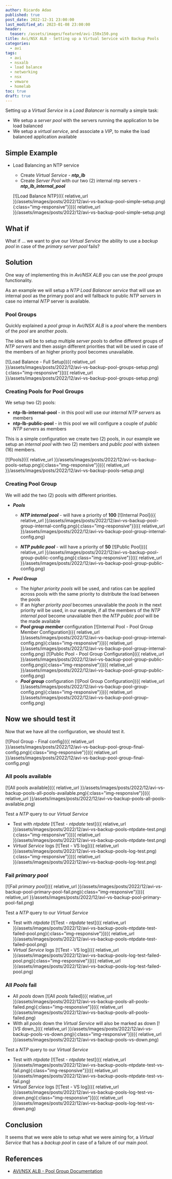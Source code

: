 ```yaml
---
author: Ricardo Adao
published: true
post_date: 2022-12-31 23:00:00
last_modified_at: 2023-01-08 23:00:00
header:
  teaser: /assets/images/featured/avi-150x150.png
title: Avi/NSX ALB - Setting up a Virtual Service with Backup Pools
categories:
  - avi
tags:
  - avi
  - nsxalb
  - load balance
  - networking
  - nsx
  - vmware
  - homelab
toc: true
draft: true
---
```

Setting up a _Virtual Service_ in a _Load Balancer_ is normally a simple task:

* We setup a _server pool_ with the servers running the application to be load balanced
* We setup a _virtual service_, and associate a _VIP_, to make the load balanced application available

## Simple Example

* Load Balancing an NTP service
  * Create _Virtual Service_ - _**ntp_lb**_
  * Create _Server Pool_ with our two (2) internal ntp servers - _**ntp_lb_internal_pool**_

  [![Load Balance NTP]({{ relative_url }}/assets/images/posts/2022/12/avi-vs-backup-pool-simple-setup.png){:class="img-responsive"}]({{ relative_url }}/assets/images/posts/2022/12/avi-vs-backup-pool-simple-setup.png)

## What if

What if ... we want to give our _Virtual Service_ the ability to use a _backup pool_ in case of the _primary server pool_ fails?

## Solution

One way of implementing this in _Avi/NSX ALB_ you can use the _pool groups_ functionality.

As an example we will setup a _NTP Load Balancer service_ that will use an internal pool as the primary pool and will fallback to public _NTP servers_ in case no internal _NTP_ server is available.

### Pool Groups

Quickly explained a _pool group_ in _Avi/NSX ALB_ is a _pool_ where the members of the _pool_ are another _pools_.

The idea will be to setup multiple _server pools_ to define different groups of _NTP servers_ and then assign different priorities that will be used in case of the members of an higher priority pool becomes unavailable.

[![Load Balance - Full Setup]({{ relative_url }}/assets/images/posts/2022/12/avi-vs-backup-pool-groups-setup.png){:class="img-responsive"}]({{ relative_url }}/assets/images/posts/2022/12/avi-vs-backup-pool-groups-setup.png)

### Creating Pools for Pool Groups

We setup two (2) pools:
 * **ntp-lb-internal-pool** - in this pool will use our _internal NTP servers_ as members
 * **ntp-lb-public-pool** - in this pool we will configure a couple of _public NTP servers_ as members

This is a simple configuration we create two (2) pools, in our example we setup an _internal pool_ with two (2) members and _public pool_ with sixteen (16) members.

[![Pools]({{ relative_url }}/assets/images/posts/2022/12/avi-vs-backup-pools-setup.png){:class="img-responsive"}]({{ relative_url }}/assets/images/posts/2022/12/avi-vs-backup-pools-setup.png)

### Creating Pool Group

We will add the two (2) pools with different priorities.

* _**Pools**_
  * _**NTP internal pool**_ - will have a priority of **100**
  [![Internal Pool]({{ relative_url }}/assets/images/posts/2022/12/avi-vs-backup-pool-group-internal-config.png){:class="img-responsive"}]({{ relative_url }}/assets/images/posts/2022/12/avi-vs-backup-pool-group-internal-config.png)

  * _**NTP public pool**_ - will have a priority of **50**
  [![Public Pool]({{ relative_url }}/assets/images/posts/2022/12/avi-vs-backup-pool-group-public-config.png){:class="img-responsive"}]({{ relative_url }}/assets/images/posts/2022/12/avi-vs-backup-pool-group-public-config.png)

* _**Pool Group**_
  * The _higher priority pools_ will be used, and ratios can be applied across pools with the same priority to distribute the load between the pools
  * If an _higher priority pool_ becomes unavailable the _pools_ in the next priority will be used, in our example, if all the members of the _NTP internal pool_ become unavailable then the _NTP public pool_ will be the made available
  * _**Pool group member**_ configuration
  [![Internal Pool - Pool Group Member Configuration]({{ relative_url }}/assets/images/posts/2022/12/avi-vs-backup-pool-group-internal-config.png){:class="img-responsive"}]({{ relative_url }}/assets/images/posts/2022/12/avi-vs-backup-pool-group-internal-config.png)
  [![Public Pool - Pool Group Configuration]({{ relative_url }}/assets/images/posts/2022/12/avi-vs-backup-pool-group-public-config.png){:class="img-responsive"}]({{ relative_url }}/assets/images/posts/2022/12/avi-vs-backup-pool-group-public-config.png)
  * _**Pool group**_ configuration
  [![Pool Group Configuration]({{ relative_url }}/assets/images/posts/2022/12/avi-vs-backup-pool-group-config.png){:class="img-responsive"}]({{ relative_url }}/assets/images/posts/2022/12/avi-vs-backup-pool-group-config.png)

## Now we should test it

Now that we have all the configuration, we should test it.

[![Pool Group - Final config]({{ relative_url }}/assets/images/posts/2022/12/avi-vs-backup-pool-group-final-config.png){:class="img-responsive"}]({{ relative_url }}/assets/images/posts/2022/12/avi-vs-backup-pool-group-final-config.png)

### All pools available
  [![All pools available]({{ relative_url }}/assets/images/posts/2022/12/avi-vs-backup-pools-all-pools-available.png){:class="img-responsive"}]({{ relative_url }}/assets/images/posts/2022/12/avi-vs-backup-pools-all-pools-available.png)
  
  Test a _NTP_ query to our _Virtual Service_
  * Test with _ntpdate_
  [![Test - _ntpdate_ test]({{ relative_url }}/assets/images/posts/2022/12/avi-vs-backup-pools-ntpdate-test.png){:class="img-responsive"}]({{ relative_url }}/assets/images/posts/2022/12/avi-vs-backup-pools-ntpdate-test.png)
  * _Virtual Service_ logs
  [![Test - VS log]({{ relative_url }}/assets/images/posts/2022/12/avi-vs-backup-pools-log-test.png){:class="img-responsive"}]({{ relative_url }}/assets/images/posts/2022/12/avi-vs-backup-pools-log-test.png)

### Fail _primary pool_
  [![Fail _primary pool_]({{ relative_url }}/assets/images/posts/2022/12/avi-vs-backup-pool-primary-pool-fail.png){:class="img-responsive"}]({{ relative_url }}/assets/images/posts/2022/12/avi-vs-backup-pool-primary-pool-fail.png)
  
  Test a _NTP_ query to our _Virtual Service_
  * Test with _ntpdate_
  [![Test - _ntpdate_ test]({{ relative_url }}/assets/images/posts/2022/12/avi-vs-backup-pools-ntpdate-test-failed-pool.png){:class="img-responsive"}]({{ relative_url }}/assets/images/posts/2022/12/avi-vs-backup-pools-ntpdate-test-failed-pool.png)
  * _Virtual Service_ logs
  [![Test - VS log]({{ relative_url }}/assets/images/posts/2022/12/avi-vs-backup-pools-log-test-failed-pool.png){:class="img-responsive"}]({{ relative_url }}/assets/images/posts/2022/12/avi-vs-backup-pools-log-test-failed-pool.png)

### All _Pools_ fail
  * All _pools_ down
  [![All _pools_ failed]({{ relative_url }}/assets/images/posts/2022/12/avi-vs-backup-pools-all-pools-failed.png){:class="img-responsive"}]({{ relative_url }}/assets/images/posts/2022/12/avi-vs-backup-pools-all-pools-failed.png)
  * With all _pools_ down the _Virtual Service_ will also be marked as down
  [![_VS_ down_]({{ relative_url }}/assets/images/posts/2022/12/avi-vs-backup-pools-vs-down.png){:class="img-responsive"}]({{ relative_url }}/assets/images/posts/2022/12/avi-vs-backup-pools-vs-down.png)

  
  Test a _NTP_ query to our _Virtual Service_
  * Test with _ntpdate_
  [![Test - _ntpdate_ test]({{ relative_url }}/assets/images/posts/2022/12/avi-vs-backup-pools-ntpdate-test-vs-fail.png){:class="img-responsive"}]({{ relative_url }}/assets/images/posts/2022/12/avi-vs-backup-pools-ntpdate-test-vs-fail.png)
  * _Virtual Service_ logs
  [![Test - VS log]({{ relative_url }}/assets/images/posts/2022/12/avi-vs-backup-pools-log-test-vs-down.png){:class="img-responsive"}]({{ relative_url }}/assets/images/posts/2022/12/avi-vs-backup-pools-log-test-vs-down.png)

## Conclusion

It seems that we were able to setup what we were aiming for, a _Virtual Service_ that  has a _backup pool_ in case of a failure of our main _pool_.

## References

* [AVI/NSX ALB - Pool Group Documentation](https://avinetworks.com/docs/latest/pool-groups/)
